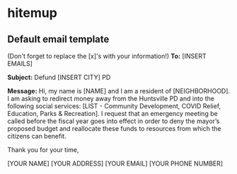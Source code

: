 # hitemup

## Default email template
(Don't forget to replace the [x]'s with your information!)
**To:** [INSERT EMAILS]

**Subject:** Defund [INSERT CITY] PD 

**Message:**
Hi, my name is [NAME] and I am a resident of [NEIGHBORHOOD]. I am asking to redirect money away from the Huntsville PD and into the following social services: [LIST - Community Development, COVID Relief, Education, Parks & Recreation]. I request that an emergency meeting be called before the fiscal year goes into effect in order to deny the mayor’s proposed budget and reallocate these funds to resources from which the citizens can benefit.

Thank you for your time,

[YOUR NAME] [YOUR ADDRESS] [YOUR EMAIL] [YOUR PHONE NUMBER]

